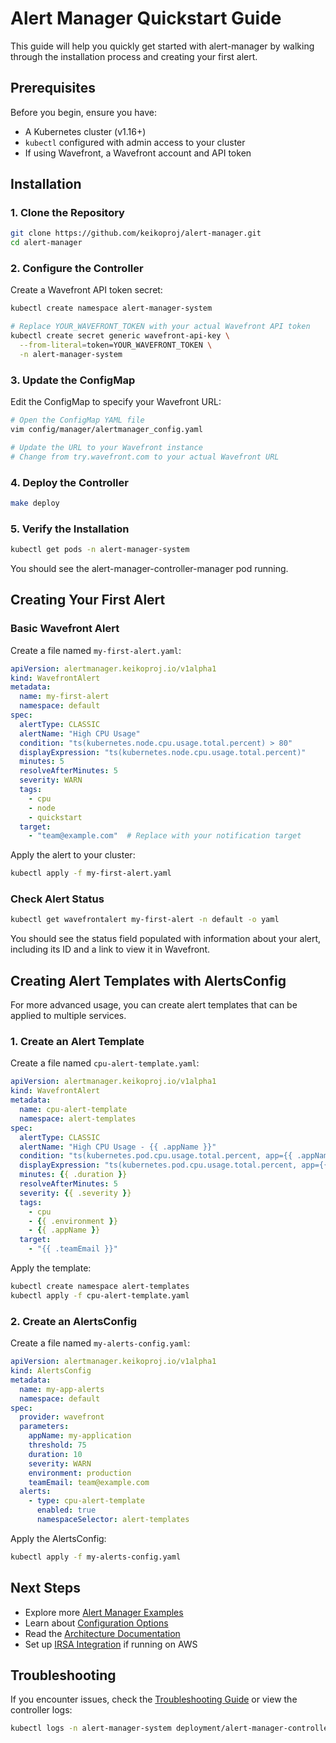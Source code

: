 # Alert Manager Quickstart Guide

This guide will help you quickly get started with alert-manager by walking through the installation process and creating your first alert.

## Prerequisites

Before you begin, ensure you have:

- A Kubernetes cluster (v1.16+)
- `kubectl` configured with admin access to your cluster
- If using Wavefront, a Wavefront account and API token

## Installation

### 1. Clone the Repository

```bash
git clone https://github.com/keikoproj/alert-manager.git
cd alert-manager
```

### 2. Configure the Controller

Create a Wavefront API token secret:

```bash
kubectl create namespace alert-manager-system

# Replace YOUR_WAVEFRONT_TOKEN with your actual Wavefront API token
kubectl create secret generic wavefront-api-key \
  --from-literal=token=YOUR_WAVEFRONT_TOKEN \
  -n alert-manager-system
```

### 3. Update the ConfigMap

Edit the ConfigMap to specify your Wavefront URL:

```bash
# Open the ConfigMap YAML file
vim config/manager/alertmanager_config.yaml

# Update the URL to your Wavefront instance
# Change from try.wavefront.com to your actual Wavefront URL
```

### 4. Deploy the Controller

```bash
make deploy
```

### 5. Verify the Installation

```bash
kubectl get pods -n alert-manager-system
```

You should see the alert-manager-controller-manager pod running.

## Creating Your First Alert

### Basic Wavefront Alert

Create a file named `my-first-alert.yaml`:

```yaml
apiVersion: alertmanager.keikoproj.io/v1alpha1
kind: WavefrontAlert
metadata:
  name: my-first-alert
  namespace: default
spec:
  alertType: CLASSIC
  alertName: "High CPU Usage"
  condition: "ts(kubernetes.node.cpu.usage.total.percent) > 80"
  displayExpression: "ts(kubernetes.node.cpu.usage.total.percent)"
  minutes: 5
  resolveAfterMinutes: 5
  severity: WARN
  tags:
    - cpu
    - node
    - quickstart
  target:
    - "team@example.com"  # Replace with your notification target
```

Apply the alert to your cluster:

```bash
kubectl apply -f my-first-alert.yaml
```

### Check Alert Status

```bash
kubectl get wavefrontalert my-first-alert -n default -o yaml
```

You should see the status field populated with information about your alert, including its ID and a link to view it in Wavefront.

## Creating Alert Templates with AlertsConfig

For more advanced usage, you can create alert templates that can be applied to multiple services.

### 1. Create an Alert Template

Create a file named `cpu-alert-template.yaml`:

```yaml
apiVersion: alertmanager.keikoproj.io/v1alpha1
kind: WavefrontAlert
metadata:
  name: cpu-alert-template
  namespace: alert-templates
spec:
  alertType: CLASSIC
  alertName: "High CPU Usage - {{ .appName }}"
  condition: "ts(kubernetes.pod.cpu.usage.total.percent, app={{ .appName }}) > {{ .threshold }}"
  displayExpression: "ts(kubernetes.pod.cpu.usage.total.percent, app={{ .appName }})"
  minutes: {{ .duration }}
  resolveAfterMinutes: 5
  severity: {{ .severity }}
  tags:
    - cpu
    - {{ .environment }}
    - {{ .appName }}
  target:
    - "{{ .teamEmail }}"
```

Apply the template:

```bash
kubectl create namespace alert-templates
kubectl apply -f cpu-alert-template.yaml
```

### 2. Create an AlertsConfig

Create a file named `my-alerts-config.yaml`:

```yaml
apiVersion: alertmanager.keikoproj.io/v1alpha1
kind: AlertsConfig
metadata:
  name: my-app-alerts
  namespace: default
spec:
  provider: wavefront
  parameters:
    appName: my-application
    threshold: 75
    duration: 10
    severity: WARN
    environment: production
    teamEmail: team@example.com
  alerts:
    - type: cpu-alert-template
      enabled: true
      namespaceSelector: alert-templates
```

Apply the AlertsConfig:

```bash
kubectl apply -f my-alerts-config.yaml
```

## Next Steps

- Explore more [Alert Manager Examples](examples/)
- Learn about [Configuration Options](docs/ConfigMap_Properties.md)
- Read the [Architecture Documentation](architecture.md)
- Set up [IRSA Integration](docs/aws-integration.md) if running on AWS

## Troubleshooting

If you encounter issues, check the [Troubleshooting Guide](troubleshooting.md) or view the controller logs:

```bash
kubectl logs -n alert-manager-system deployment/alert-manager-controller-manager
```
